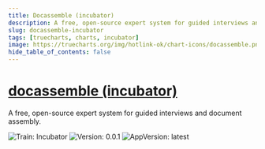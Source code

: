 ```yaml
---
title: Docassemble (incubator)
description: A free, open-source expert system for guided interviews and document assembly.
slug: docassemble-incubator
tags: [truecharts, charts, incubator]
image: https://truecharts.org/img/hotlink-ok/chart-icons/docassemble.png
hide_table_of_contents: false
---
```


# [docassemble (incubator)](https://truecharts.org/charts/incubator/docassemble)

A free, open-source expert system for guided interviews and document assembly.

![Train: Incubator](https://img.shields.io/badge/Train-Incubator-informational?style=flat-square) ![Version: 0.0.1](https://img.shields.io/badge/Version-0.0.1-informational?style=flat-square) ![AppVersion: latest](https://img.shields.io/badge/AppVersion-latest-informational?style=flat-square)
